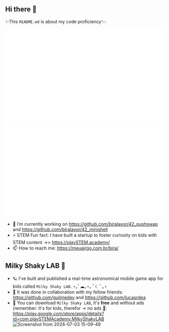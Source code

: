 ## Hi there 👋
✨This `README.md` is about my code proficiency✨:

[![status](https://raw.githubusercontent.com/biralavor/github-stats-transparent/output/generated/overview.svg)](#)
[![languages](https://raw.githubusercontent.com/biralavor/github-stats-transparent/output/generated/languages.svg)](#)



- 🔭 I’m currently working on https://github.com/biralavor/42_pushswap and https://github.com/biralavor/42_minishell
- ⚡ STEM Fun fact: I have built a startup to foster curiosity on kids with STEM content ->> https://playSTEM.academy/
- 📫 How to reach me: https://meuairgo.com.br/bira/

## Milky Shaky LAB 💫
- 🪐 I've built and published a real-time astronomical mobile game app for kids called `Milky Shaky LAB`. ⋆｡ﾟ☁︎｡⋆｡ ﾟ☾ ﾟ｡⋆
- 👯 It was done in collaboration with my fellow friends: https://github.com/guilmedev and https://github.com/lucasrdea
- 📲 You can download `Milky Shaky LAB`, it's **free** and without ads (remember: it's for kids, therefor -> no ads 🚫: https://play.google.com/store/apps/details?id=com.playSTEMAcademy.MilkyShakyLAB
![Screenshot from 2024-07-03 15-09-49](https://github.com/biralavor/biralavor/assets/80487147/117d3d28-650c-4c06-a4c8-510be721b9f1)


<!--
- 🌱 I’m currently learning ...
- 👯 I’m looking to collaborate on ...
- 🤔 I’m looking for help with ...
- 💬 Ask me about ...
- 😄 Pronouns: ...
 ...
-->
